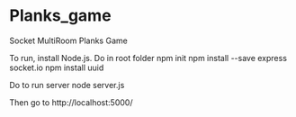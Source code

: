 # Planks_game
Socket MultiRoom Planks Game

To run, install Node.js.
Do in root folder
npm init
npm install --save express socket.io
npm install uuid

Do to run server
node server.js

Then go to http://localhost:5000/
